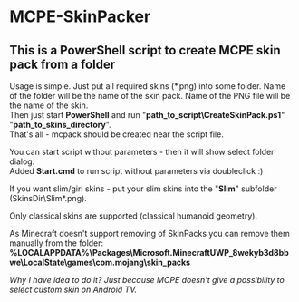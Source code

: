 # MCPE-SkinPacker

## This is a PowerShell script to create MCPE skin pack from a folder

Usage is simple. Just put all required skins (*.png) into some folder.
Name of the folder will be the name of the skin pack. Name of the PNG file will be the name of the skin.\
Then just start **PowerShell** and run "**path_to_script\CreateSkinPack.ps1**" "**path_to_skins_directory**".\
That's all - mcpack should be created near the script file.

You can start script without parameters - then it will show select folder dialog.\
Added **Start.cmd** to run script without parameters via doubleclick :)

If you want slim/girl skins - put your slim skins into the "**Slim**" subfolder (SkinsDir\Slim\*.png).

Only classical skins are supported (classical humanoid geometry).

As Minecraft doesn't support removing of SkinPacks you can remove them manually from the folder:\
**%LOCALAPPDATA%\Packages\Microsoft.MinecraftUWP_8wekyb3d8bbwe\LocalState\games\com.mojang\skin_packs**

*Why I have idea to do it? Just because MCPE doesn't give a possibility to select custom skin on Android TV.*